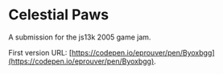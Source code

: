 # Celestial Paws

A submission for the js13k 2005 game jam.

First version URL: [https://codepen.io/eprouver/pen/Byoxbgg](https://codepen.io/eprouver/pen/Byoxbgg).

